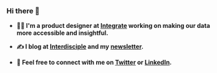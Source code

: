 ### Hi there 👋

- **👨‍💻  I'm a product designer at [Integrate](https://www.integrate.com) working on making our data more accessible and insightful.**

- **✍️  I blog at [Interdisciple](https://interdisciple.com) and my [newsletter](https://buttondown.email/zc).**

- **📨  Feel free to connect with me on [Twitter](https://twitter.com/zachtco) or [LinkedIn](https://linkedin.com/in/zachtylercohen/).**
